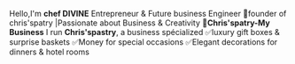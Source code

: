 Hello,I'm **chef DIVINE**
Entrepreneur & Future business Engineer
👜founder of chris'spatry |Passionate about Business & Creativity
🎁**Chris'spatry-My Business**
I run **Chris'spastry**, a business spécialized
✅luxury gift boxes & surprise baskets
✅Money for special occasions
✅Elegant decorations for dinners & hotel rooms
